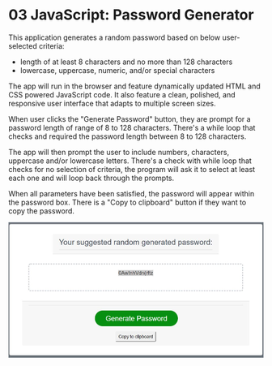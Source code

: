 # 03 JavaScript: Password Generator

This application generates a random password based on below user-selected criteria:
* length of at least 8 characters and no more than 128 characters
* lowercase, uppercase, numeric, and/or special characters

The app will run in the browser and feature dynamically updated HTML and CSS powered JavaScript code. It also feature a clean, polished, and responsive user interface that adapts to multiple screen sizes.

When user clicks the "Generate Password" button, they are prompt for a password length of range of 8 to 128 characters.  There's a while loop that checks and required the password length between 8 to 128 characters. 

The app will then prompt the user to include numbers, characters, uppercase and/or lowercase letters. There's a check with while loop that checks for no selection of criteria, the program will ask it to select at least each one and will loop back through the prompts.

When all parameters have been satisfied, the password will appear within the password box.  There is a "Copy to clipboard" button if they want to copy the password.

![AppScreenshot](assets/images/passwordApp.JPG)
